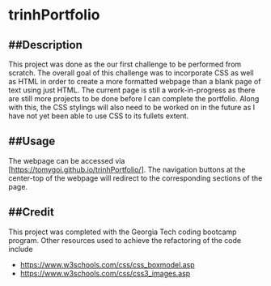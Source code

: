# trinhPortfolio

##Description 
-------------------------------------------------------------------------------------------------------------------------------------------------------------------------
This project was done as the our first challenge to be performed from scratch. The overall goal of this challenge was to incorporate CSS as well as HTML in order to create a more formatted webpage than a blank page of text using just HTML. The current page is still a work-in-progress as there are still more projects to be done before I can complete the portfolio. Along with this, the CSS stylings will also need to be worked on in the future as I have not yet been able to use CSS to its fullets extent.

##Usage 
-------------------------------------------------------------------------------------------------------------------------------------------------------------------------
The webpage can be accessed via [https://tomygoi.github.io/trinhPortfolio/]. The navigation buttons at the center-top of the webpage will redirect to the corresponding sections of the page. 



##Credit 
-------------------------------------------------------------------------------------------------------------------------------------------------------------------------
This project was completed with the Georgia Tech coding bootcamp program. Other resources used to achieve the refactoring of the code include 
* https://www.w3schools.com/css/css_boxmodel.asp
* https://www.w3schools.com/css/css3_images.asp

